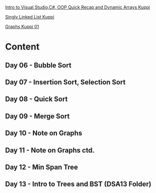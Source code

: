 <p><a href = "https://youtu.be/IivOTV5zlYg">Intro to Visual Studio,C#, OOP Quick Recap and Dynamic Arrays Kuppi</p>
<p><a href = "https://youtu.be/y83zZ20MBfs">Singly Linked List Kuppi</a></p>
<p><a href="https://youtu.be/xkgpWszEBpM"> Graphs Kuppi 01</a></p>

# Content

## Day 06 - Bubble Sort
## Day 07 - Insertion Sort, Selection Sort
## Day 08 - Quick Sort
## Day 09 - Merge Sort
## Day 10 - Note on Graphs
## Day 11 - Note on Graphs ctd.
## Day 12 - Min Span Tree
## Day 13 - Intro to Trees and BST (DSA13 Folder)

